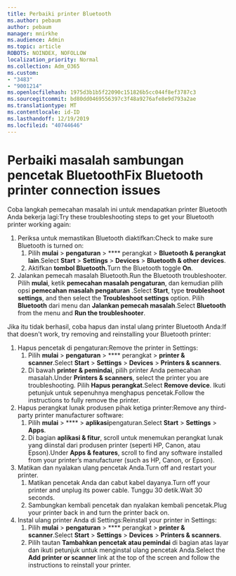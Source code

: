 ```yaml
---
title: Perbaiki printer Bluetooth
ms.author: pebaum
author: pebaum
manager: mnirkhe
ms.audience: Admin
ms.topic: article
ROBOTS: NOINDEX, NOFOLLOW
localization_priority: Normal
ms.collection: Adm_O365
ms.custom:
- "3483"
- "9001214"
ms.openlocfilehash: 1975d3b1b5f22090c151826b5cc044f8ef3787c3
ms.sourcegitcommit: bd80dd0469556397c3f48a9276afe8e9d793a2ae
ms.translationtype: MT
ms.contentlocale: id-ID
ms.lasthandoff: 12/19/2019
ms.locfileid: "40744646"
---
```

# <a name="fix-bluetooth-printer-connection-issues"></a><span data-ttu-id="59d88-102">Perbaiki masalah sambungan pencetak Bluetooth</span><span class="sxs-lookup"><span data-stu-id="59d88-102">Fix Bluetooth printer connection issues</span></span>

<span data-ttu-id="59d88-103">Coba langkah pemecahan masalah ini untuk mendapatkan printer Bluetooth Anda bekerja lagi:</span><span class="sxs-lookup"><span data-stu-id="59d88-103">Try these troubleshooting steps to get your Bluetooth printer working again:</span></span>


1. <span data-ttu-id="59d88-104">Periksa untuk memastikan Bluetooth diaktifkan:</span><span class="sxs-lookup"><span data-stu-id="59d88-104">Check to make sure Bluetooth is turned on:</span></span>
    1. <span data-ttu-id="59d88-105">Pilih **mulai** > **pengaturan** > \*\*\*\* perangkat > **Bluetooth & perangkat lain**.</span><span class="sxs-lookup"><span data-stu-id="59d88-105">Select **Start** > **Settings** > **Devices** > **Bluetooth & other devices**.</span></span>
    2. <span data-ttu-id="59d88-106">Aktifkan **tombol Bluetooth.**</span><span class="sxs-lookup"><span data-stu-id="59d88-106">Turn the Bluetooth toggle **On**.</span></span>
2. <span data-ttu-id="59d88-107">Jalankan pemecah masalah Bluetooth.</span><span class="sxs-lookup"><span data-stu-id="59d88-107">Run the Bluetooth troubleshooter.</span></span> <br>
    <span data-ttu-id="59d88-108">Pilih **mulai**, ketik **pemecahan masalah pengaturan**, dan kemudian pilih opsi **pemecahan masalah pengaturan** .</span><span class="sxs-lookup"><span data-stu-id="59d88-108">Select **Start**, type **troubleshoot settings**, and then select the **Troubleshoot settings** option.</span></span> <span data-ttu-id="59d88-109">Pilih **Bluetooth** dari menu dan **Jalankan pemecah masalah**.</span><span class="sxs-lookup"><span data-stu-id="59d88-109">Select **Bluetooth** from the menu and **Run the troubleshooter**.</span></span>

<span data-ttu-id="59d88-110">Jika itu tidak berhasil, coba hapus dan instal ulang printer Bluetooth Anda:</span><span class="sxs-lookup"><span data-stu-id="59d88-110">If that doesn't work, try removing and reinstalling your Bluetooth printer:</span></span>

1. <span data-ttu-id="59d88-111">Hapus pencetak di pengaturan:</span><span class="sxs-lookup"><span data-stu-id="59d88-111">Remove the printer in Settings:</span></span>
    1. <span data-ttu-id="59d88-112">Pilih **mulai** > **pengaturan** > \*\*\*\* perangkat > **printer & scanner**.</span><span class="sxs-lookup"><span data-stu-id="59d88-112">Select **Start** > **Settings** > **Devices** > **Printers & scanners**.</span></span>
    2. <span data-ttu-id="59d88-113">Di bawah **printer & pemindai**, pilih printer Anda pemecahan masalah.</span><span class="sxs-lookup"><span data-stu-id="59d88-113">Under **Printers & scanners**, select the printer you are troubleshooting.</span></span> <span data-ttu-id="59d88-114">Pilih **Hapus perangkat**.</span><span class="sxs-lookup"><span data-stu-id="59d88-114">Select **Remove device**.</span></span> <span data-ttu-id="59d88-115">Ikuti petunjuk untuk sepenuhnya menghapus pencetak.</span><span class="sxs-lookup"><span data-stu-id="59d88-115">Follow the instructions to fully remove the printer.</span></span>
2. <span data-ttu-id="59d88-116">Hapus perangkat lunak produsen pihak ketiga printer:</span><span class="sxs-lookup"><span data-stu-id="59d88-116">Remove any third-party printer manufacturer software:</span></span>
    1. <span data-ttu-id="59d88-117">Pilih **mulai** > \*\*\*\* > **aplikasi**pengaturan.</span><span class="sxs-lookup"><span data-stu-id="59d88-117">Select **Start** > **Settings** > **Apps**.</span></span>
    2. <span data-ttu-id="59d88-118">Di bagian **aplikasi & fitur**, scroll untuk menemukan perangkat lunak yang diinstal dari produsen printer (seperti HP, Canon, atau Epson).</span><span class="sxs-lookup"><span data-stu-id="59d88-118">Under **Apps & features**, scroll to find any software installed from your printer’s manufacturer (such as HP, Canon, or Epson).</span></span>
3. <span data-ttu-id="59d88-119">Matikan dan nyalakan ulang pencetak Anda.</span><span class="sxs-lookup"><span data-stu-id="59d88-119">Turn off and restart your printer.</span></span>
   1. <span data-ttu-id="59d88-120">Matikan pencetak Anda dan cabut kabel dayanya.</span><span class="sxs-lookup"><span data-stu-id="59d88-120">Turn off your printer and unplug its power cable.</span></span> <span data-ttu-id="59d88-121">Tunggu 30 detik.</span><span class="sxs-lookup"><span data-stu-id="59d88-121">Wait 30 seconds.</span></span> 
   2. <span data-ttu-id="59d88-122">Sambungkan kembali pencetak dan nyalakan kembali pencetak.</span><span class="sxs-lookup"><span data-stu-id="59d88-122">Plug your printer back in and turn the printer back on.</span></span>
4. <span data-ttu-id="59d88-123">Instal ulang printer Anda di Settings:</span><span class="sxs-lookup"><span data-stu-id="59d88-123">Reinstall your printer in Settings:</span></span>
    1. <span data-ttu-id="59d88-124">Pilih **mulai** > **pengaturan** > \*\*\*\* perangkat > **printer & scanner**.</span><span class="sxs-lookup"><span data-stu-id="59d88-124">Select **Start** > **Settings** > **Devices** > **Printers & scanners**.</span></span>
    2. <span data-ttu-id="59d88-125">Pilih tautan **Tambahkan pencetak atau pemindai** di bagian atas layar dan ikuti petunjuk untuk menginstal ulang pencetak Anda.</span><span class="sxs-lookup"><span data-stu-id="59d88-125">Select the **Add printer or scanner** link at the top of the screen and follow the instructions to reinstall your printer.</span></span>
